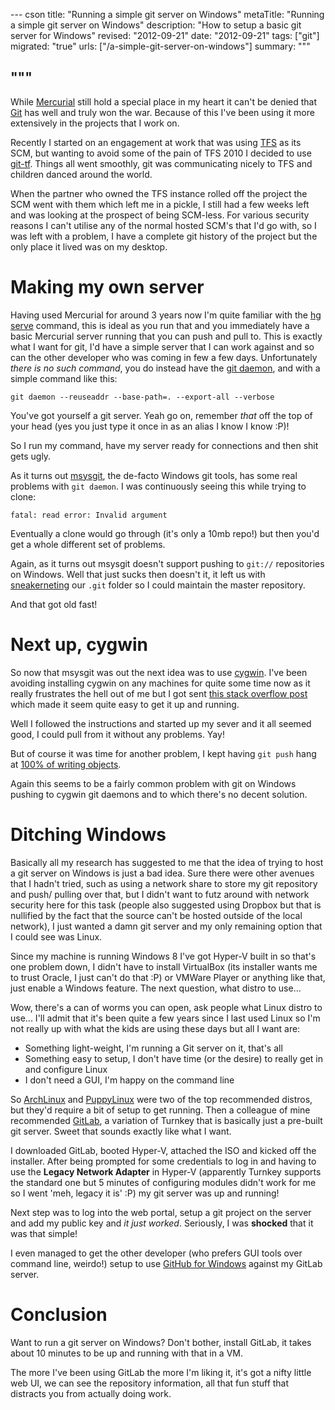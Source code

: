 --- cson
title: "Running a simple git server on Windows"
metaTitle: "Running a simple git server on Windows"
description: "How to setup a basic git server for Windows"
revised: "2012-09-21"
date: "2012-09-21"
tags: ["git"]
migrated: "true"
urls: ["/a-simple-git-server-on-windows"]
summary: """

"""
---
While [Mercurial][1] still hold a special place in my heart it can't be denied that [Git][2] has well and truly won the war. Because of this I've been using it more extensively in the projects that I work on.

Recently I started on an engagement at work that was using [TFS][3] as its SCM, but wanting to avoid some of the pain of TFS 2010 I decided to use [git-tf][4]. Things all went smoothly, git was communicating nicely to TFS and children danced around the world.

When the partner who owned the TFS instance rolled off the project the SCM went with them which left me in a pickle, I still had a few weeks left and was looking at the prospect of being SCM-less. For various security reasons I can't utilise any of the normal hosted SCM's that I'd go with, so I was left with a problem, I have a complete git history of the project but the only place it lived was on my desktop.

# Making my own server

Having used Mercurial for around 3 years now I'm quite familiar with the [hg serve][5] command, this is ideal as you run that and you immediately have a basic Mercurial server running that you can push and pull to. This is exactly what I want for git, I'd have a simple server that I can work against and so can the other developer who was coming in few a few days. Unfortunately _there is no such command_, you do instead have the [git daemon][6], and with a simple command like this:

    git daemon --reuseaddr --base-path=. --export-all --verbose

You've got yourself a git server. Yeah go on, remember *that* off the top of your head (yes you just type it once in as an alias I know I know :P)!

So I run my command, have my server ready for connections and then shit gets ugly.

As it turns out [msysgit][7], the de-facto Windows git tools, has some real problems with `git daemon`. I was continuously seeing this while trying to clone:

    fatal: read error: Invalid argument

Eventually a clone would go through (it's only a 10mb repo!) but then you'd get a whole different set of problems.

Again, as it turns out msysgit doesn't support pushing to `git://` repositories on Windows. Well that just sucks then doesn't it, it left us with [sneakerneting][8] our `.git` folder so I could maintain the master repository.

And that got old fast!

# Next up, cygwin

So now that msysgit was out the next idea was to use [cygwin][9]. I've been avoiding installing cygwin on any machines for quite some time now as it really frustrates the hell out of me but I got sent [this stack overflow post][10] which made it seem quite easy to get it up and running.

Well I followed the instructions and started up my sever and it all seemed good, I could pull from it without any problems. Yay!

But of course it was time for another problem, I kept having `git push` hang at [100% of writing objects][11].

Again this seems to be a fairly common problem with git on Windows pushing to cygwin git daemons and to which there's no decent solution.


# Ditching Windows

Basically all my research has suggested to me that the idea of trying to host a git server on Windows is just a bad idea. Sure there were other avenues that I hadn't tried, such as using a network share to store my git repository and push/ pulling over that, but I didn't want to futz around with network security here for this task (people also suggested using Dropbox but that is nullified by the fact that the source can't be hosted outside of the local network), I just wanted a damn git server and my only remaining option that I could see was Linux.

Since my machine is running Windows 8 I've got Hyper-V built in so that's one problem down, I didn't have to install VirtualBox (its installer wants me to trust Oracle, I just can't do that :P) or VMWare Player or anything like that, just enable a Windows feature. The next question, what distro to use...

Wow, there's a can of worms you can open, ask people what Linux distro to use... I'll admit that it's been quite a few years since I last used Linux so I'm not really up with what the kids are using these days but all I want are:

- Something light-weight, I'm running a Git server on it, that's all
- Something easy to setup, I don't have time (or the desire) to really get in and configure Linux
- I don't need a GUI, I'm happy on the command line

So [ArchLinux][12] and [PuppyLinux][13] were two of the top recommended distros, but they'd require a bit of setup to get running. Then a colleague of mine recommended [GitLab][14], a variation of Turnkey that is basically just a pre-built git server. Sweet that sounds exactly like what I want.

I downloaded GitLab, booted Hyper-V, attached the ISO and kicked off the installer. After being prompted for some credentials to log in and having to use the **Legacy Network Adapter** in Hyper-V (apparently Turnkey supports the standard one but 5 minutes of configuring modules didn't work for me so I went 'meh, legacy it is' :P) my git server was up and running!

Next step was to log into the web portal, setup a git project on the server and add my public key and _it just worked_. Seriously, I was **shocked** that it was that simple!

I even managed to get the other developer (who prefers GUI tools over command line, weirdo!) setup to use [GitHub for Windows][15] against my GitLab server.

# Conclusion

Want to run a git server on Windows? Don't bother, install GitLab, it takes about 10 minutes to be up and running with that in a VM.

The more I've been using GitLab the more I'm liking it, it's got a nifty little web UI, we can see the repository information, all that fun stuff that distracts you from actually doing work.


  [1]: http://mercurial.selenic.com
  [2]: http://git-scm.com/
  [3]: http://en.wikipedia.org/wiki/Team_Foundation_Server
  [4]: http://gittf.codeplex.com/
  [5]: http://mercurial.selenic.com/wiki/hgserve
  [6]: http://www.kernel.org/pub/software/scm/git/docs/git-daemon.html
  [7]: http://msysgit.github.com/
  [8]: http://en.wikipedia.org/wiki/Sneakernet
  [9]: http://www.cygwin.com/
  [10]: http://stackoverflow.com/questions/233421/hosting-git-repository-in-windows
  [11]: http://stackoverflow.com/questions/7104182/git-push-halts-on-writing-objects-100
  [12]: http://archlinux.org
  [13]: http://www.puppylinux.com
  [14]: http://www.turnkeylinux.org/gitlab
  [15]: http://windows.github.com/
